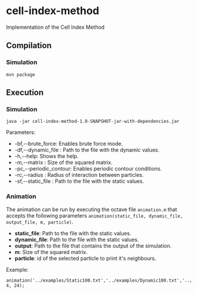 # cell-index-method
Implementation of the Cell Index Method

## Compilation
### Simulation

```
mvn package
```

## Execution
### Simulation

```
java -jar cell-index-method-1.0-SNAPSHOT-jar-with-dependencies.jar
```
Parameters:

* -bf,--brute_force: Enables brute force mode.
* -df,--dynamic_file <arg>: Path to the file with the dynamic values.
* -h,--help: Shows the help.
* -m,--matrix <arg>: Size of the squared matrix.
* -pc,--periodic_contour: Enables periodic contour conditions.
* -rc,--radius <arg>: Radius of interaction between particles.
* -sf,--static_file <arg>: Path to the file with the static values.

### Animation

The animation can be run by executing the octave file `animation.m` that 
accepts the following parameters `animation(static_file, dynamic_file, output_file, m, particle)`.

* **static_file**: Path to the file with the static values.
* **dynamic_file**: Path to the file with the static values.
* **output**: Path to the file that contains the output of the simulation.
* **m**: Size of the squared matrix.
* **particle**: id of the selected particle to print it's neighbours.

Example:
```
animation('../examples/Static100.txt','../examples/Dynamic100.txt','../out.data', 4, 24);
```
